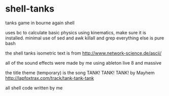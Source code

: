 shell-tanks
===========

tanks game in bourne again shell

uses bc to calculate basic physics using kinematics, make sure it is installed.
minimal use of sed and awk killall and grep
everything else is pure bash

the shell tanks isometric text is from http://www.network-science.de/ascii/

all of the sound effects were made by me using ableton live 8 and massive

the title theme (temporary) is the song TANK! TANK! TANK! by Mayhem http://lapfoxtrax.com/track/tank-tank-tank

all shell code written by me
